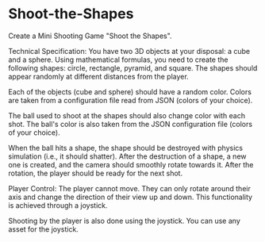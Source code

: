 # Shoot-the-Shapes
Create a Mini Shooting Game "Shoot the Shapes".

Technical Specification:
You have two 3D objects at your disposal: a cube and a sphere. Using mathematical formulas, you need to create the following shapes: circle, rectangle, pyramid, and square. The shapes should appear randomly at different distances from the player.

Each of the objects (cube and sphere) should have a random color. Colors are taken from a configuration file read from JSON (colors of your choice).

The ball used to shoot at the shapes should also change color with each shot. The ball's color is also taken from the JSON configuration file (colors of your choice).

When the ball hits a shape, the shape should be destroyed with physics simulation (i.e., it should shatter). After the destruction of a shape, a new one is created, and the camera should smoothly rotate towards it. After the rotation, the player should be ready for the next shot.

Player Control:
The player cannot move. They can only rotate around their axis and change the direction of their view up and down. This functionality is achieved through a joystick.

Shooting by the player is also done using the joystick.
You can use any asset for the joystick.
